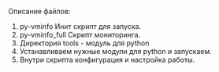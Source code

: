 Описание файлов:

1. py-vminfo  Инит скрипт для запуска.
2. py-vminfo_full Скрипт мониторинга.
3. Директория tools - модуль для python
4. Устанавливаем нужные модули для python  и запускаем.
5. Внутри скрипта конфигурация и настройка работы.
